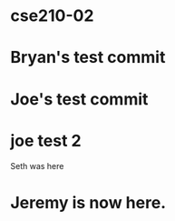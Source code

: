 # cse210-02
# Bryan's test commit
# Joe's test commit
# joe test 2

Seth was here 

# Jeremy is now here.